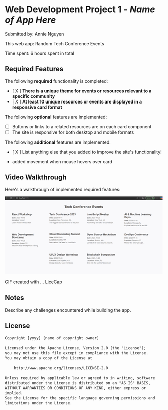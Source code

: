 # Web Development Project 1 - _Name of App Here_

Submitted by: Annie Nguyen

This web app: Random Tech Conference Events

Time spent: 6 hours spent in total

## Required Features

The following **required** functionality is completed:

- [ X ] **There is a unique theme for events or resources relevant to a specific community**
- [ X ] **At least 10 unique resources or events are displayed in a responsive card format**

The following **optional** features are implemented:

- [ ] Buttons or links to a related resources are on each card component
- [ ] The site is responsive for both desktop and mobile formats

The following **additional** features are implemented:

- [ X ] List anything else that you added to improve the site's functionality!

- added movement when mouse hovers over card

## Video Walkthrough

Here's a walkthrough of implemented required features:

<img src='prjt_1_gif.gif' title='Video Walkthrough' width='' alt='Video Walkthrough' />

<!-- Replace this with whatever GIF tool you used! -->

GIF created with ... LiceCap

<!-- Recommended tools:
[Kap](https://getkap.co/) for macOS
[ScreenToGif](https://www.screentogif.com/) for Windows
[peek](https://github.com/phw/peek) for Linux. -->

## Notes

Describe any challenges encountered while building the app.

## License

    Copyright [yyyy] [name of copyright owner]

    Licensed under the Apache License, Version 2.0 (the "License");
    you may not use this file except in compliance with the License.
    You may obtain a copy of the License at

        http://www.apache.org/licenses/LICENSE-2.0

    Unless required by applicable law or agreed to in writing, software
    distributed under the License is distributed on an "AS IS" BASIS,
    WITHOUT WARRANTIES OR CONDITIONS OF ANY KIND, either express or implied.
    See the License for the specific language governing permissions and
    limitations under the License.
